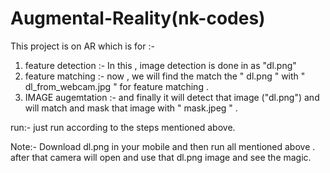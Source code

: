 # Augmental-Reality(nk-codes)
This project is on AR which is for :-

1) feature detection :- In this , image detection is done in as "dl.png"
2) feature matching :- now , we will find the match the " dl.png " with " dl_from_webcam.jpg " for feature matching .
3) IMAGE augemtation :- and finally it will detect that image ("dl.png") and will match and mask that image with " mask.jpeg " .

run:-
just run according to the steps mentioned above.

Note:- Download dl.png in your mobile and then run all mentioned above .
after that camera will open and use that dl.png image and see the magic.
